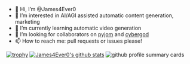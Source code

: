 - 👋 Hi, I’m @James4Ever0
- 👀 I’m interested in AI/AGI assisted automatic content generation, marketing
- 🌱 I’m currently learning automatic video generation
- 💞️ I’m looking for collaborators on [pyjom](https://github.com/James4Ever0/pyjom) and [cybergod](https://github.com/James4Ever0/agi_computer_control)
- 📫 How to reach me: pull requests or issues please!


[![trophy](https://github-profile-trophy.vercel.app/?username=James4Ever0)](https://github.com/ryo-ma/github-profile-trophy)
[![James4Ever0's github stats](https://github-readme-stats.vercel.app/api?username=James4Ever0&count_private=true&show_icons=true)](https://github.com/anuraghazra/github-readme-stats)
![github profile summary cards](http://github-profile-summary-cards.vercel.app/api/cards/profile-details?username=James4Ever0&theme=github)

<!---
James4Ever0/James4Ever0 is a ✨ special ✨ repository because its `README.md` (this file) appears on your GitHub profile.
You can click the Preview link to take a look at your changes.
--->
